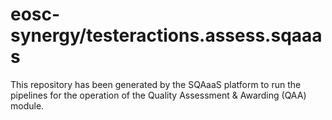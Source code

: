 <!--
SPDX-FileCopyrightText: Copyright contributors to the Software Quality Assurance as a Service (SQAaaS) project <sqaaas@ibergrid.eu>

SPDX-License-Identifier: GPL-3.0-only
-->

# eosc-synergy/testeractions.assess.sqaaas
This repository has been generated by the SQAaaS platform to run the pipelines
for the operation of the
Quality Assessment & Awarding (QAA)
module.